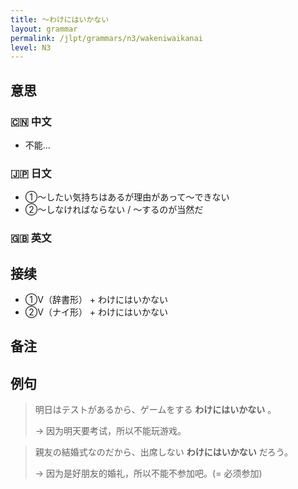```yaml
---
title: 〜わけにはいかない
layout: grammar
permalink: /jlpt/grammars/n3/wakeniwaikanai
level: N3
---
```


## 意思

### 🇨🇳 中文

- 不能...

### 🇯🇵 日文

- ①～したい気持ちはあるが理由があって～できない
- ②〜しなければならない / 〜するのが当然だ

### 🇬🇧 英文


## 接续

- ①V（辞書形） \+ わけにはいかない
- ②V（ナイ形） \+ わけにはいかない

## 备注


## 例句

> 明日はテストがあるから、ゲームをする **わけにはいかない** 。
>
> → 因为明天要考试，所以不能玩游戏。

> 親友の結婚式なのだから、出席しない **わけにはいかない** だろう。
>
> → 因为是好朋友的婚礼，所以不能不参加吧。(= 必须参加)

